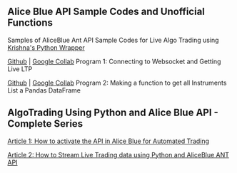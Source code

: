 ## Alice Blue API Sample Codes and Unofficial Functions
Samples of AliceBlue Ant API Sample Codes for Live Algo Trading using [Krishna's Python Wrapper](https://github.com/krishnavelu/alice_blue/issues)

 [Github](https://github.com/aeron7/alice_blue_pro/blob/main/AliceBlue_Sample_Program_1_Connecting_to_Websocket_and_Getting_Live_LTP_By_Unofficed.ipynb) |
[Google Collab](https://colab.research.google.com/drive/1vJmIXGTPe8Ckkx_psmO2Z5h4FXbp1Z4H?usp=sharing) Program 1: Connecting to Websocket and Getting Live LTP


[Github](https://github.com/aeron7/alice_blue_pro/blob/main/AliceBlue_Sample_Program_2_Making_a_function_to_get_all_Instruments_List_a_Pandas_DataFrame_By_Unofficed.ipynb
) |
[Google Collab](https://colab.research.google.com/drive/1_FU6en-VbXT3fOnRcmkrQ6VMG3JOPts2#scrollTo=h2yP-37ZFq2f) Program 2: Making a function to get all  Instruments List a Pandas DataFrame


## AlgoTrading Using Python and Alice Blue API - Complete Series
[Article 1: How to activate the API in Alice Blue for Automated Trading](https://unofficed.com/how-to-activate-the-api-in-alice-blue-for-automated-trading/)

[Article 2: How to Stream Live Trading data using Python and AliceBlue ANT API](https://unofficed.com/alice-blue/aliceblue-live-data/)
